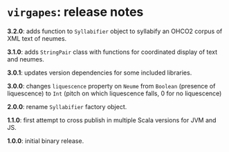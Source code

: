 # `virgapes`: release notes

**3.2.0**: adds function to `Syllabifier` object to syllabify an OHCO2 corpus of XML text of neumes.


**3.1.0**: adds `StringPair` class with functions for coordinated display of text and neumes.

**3.0.1**: updates version dependencies for some included libraries.


**3.0.0**:  changes `liquescence` property on `Neume` from `Boolean` (presence of liquescence) to `Int` (pitch on which liquescence falls, 0 for no liquescence)

**2.0.0**:  rename `Syllabifier` factory object.

**1.1.0**: first attempt to cross publish in multiple Scala versions for JVM and JS.

**1.0.0**: initial binary release.
